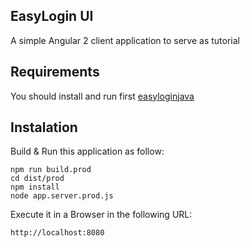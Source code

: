 ## EasyLogin UI

A simple Angular 2 client application to serve as tutorial

## Requirements

You should install and run first [easyloginjava](https://github.com/alejovicu/easyjavalogin)

## Instalation

Build & Run this application as follow:

```
npm run build.prod
cd dist/prod
npm install
node app.server.prod.js
```

Execute it in a Browser in the following URL:

```
http://localhost:8080
```
